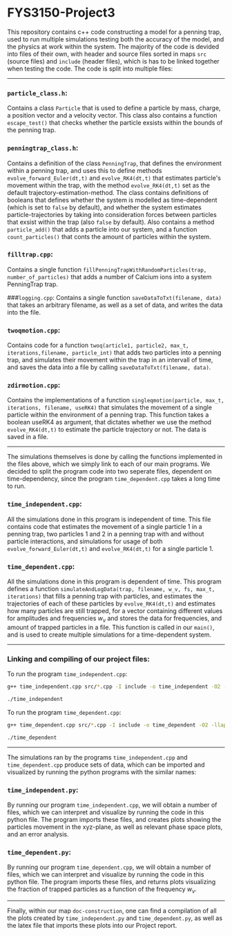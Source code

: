 # FYS3150-Project3

This repository contains c++ code constructing a model for a penning trap, used to run multiple simulations testing both the accuracy of the model, and the physics at work within the system. The majority of the code is devided into files of their own, with header and source files sorted in maps `src` (source files) and `include` (header files), which is has to be linked together when testing the code. The code is split into multiple files: 

----------------------

### `particle_class.h`:
Contains a class `Particle` that is used to define a particle by mass, charge, a position vector and a velocity vector. This class also contains a function `escape_test()` that checks whether the particle exsists within the bounds of the penning trap. 

### `penningtrap_class.h`:
Contains a definition of the class `PenningTrap`, that defines the environment within a penning trap, and uses this to define methods `evolve_forward_Euler(dt,t)` and `evolve_RK4(dt,t)` that estimates particle's movement within the trap, with the method `evolve_RK4(dt,t)` set as the default trajectory-estimation-method. The class contains definitions of booleans that defines whether the system is modelled as time-dependent (which is set to `false` by default), and whether the system estimates particle-trajectories by taking into consideration forces between particles that exsist within the trap (also `false` by default). Also contains a method `particle_add()` that adds a particle into our system, and a function `count_particles()` that conts the amount of particles within the system.

### `filltrap.cpp`:
Contains a single function `fillPenningTrapWithRandomParticles(trap, number_of_particles)` that adds a number of Calcium ions into a system PenningTrap trap. 

###`logging.cpp`:
Contains a single function `saveDataToTxt(filename, data)` that takes an arbitrary filename, as well as a set of data, and writes the data into the file. 

### `twoqmotion.cpp`:
Contains code for a function `twoq(article1, particle2, max_t, iterations,filename, particle_int)` that adds two particles into a penning trap, and simulates their movement within the trap in an intervall of time, and saves the data into a file by calling  `saveDataToTxt(filename, data)`. 

### `zdirmotion.cpp`:
Contains the implementations of a function `singleqmotion(particle, max_t, iterations, filename, useRK4)` that simulates the movement of a single particle within the environment of a penning trap. This function takes a boolean useRK4 as argument, that dictates whether we use the method `evolve_RK4(dt,t)` to estimate the particle trajectory or not. The data is saved in a file.


------------------------

The simulations themselves is done by calling the functions implemented in the files above, which we simply link to each of our main programs. We decided to split the program code into two seperate files, dependent on time-dependency, since the program `time_dependent.cpp` takes a long time to run.

### `time_independent.cpp`:
All the simulations done in this program is independent of time.
This file contains code that estimates the movement of a single particle 1 in a penning trap, two particles 1 and 2 in a penning trap with and without particle interactions, and simulations for usage of both `evolve_forward_Euler(dt,t)` and `evolve_RK4(dt,t)` for a single particle 1. 


### `time_dependent.cpp`:
All the simulations done in this program is dependent of time.
This program defines a function `simulateAndLogData(trap, filename, w_v, fs, max_t, iterations)` that fills a penning trap with particles, and estimates the trajectories of each of these particles by `evolve_RK4(dt,t)` and estimates how many particles are still trapped, for a vector containing different values for amplitudes and frequencies $w_v$ and stores the data for frequencies, and amount of trapped particles in a file. This function is called in our `main()`, and is used to create multiple simulations for a time-dependent system.

--------------------

### Linking and compiling of our project files:
To run the program `time_independent.cpp`:
```sh
g++ time_independent.cpp src/*.cpp -I include -o time_independent -O2 -llapack -lblas -larmadillo
```
```sh
./time_independent
```
To run the program `time_dependent.cpp`:
```sh
g++ time_dependent.cpp src/*.cpp -I include -o time_dependent -O2 -llapack -lblas -larmadillo
```
```sh
./time_dependent
```

----------------

The simulations ran by the programs `time_independent.cpp` and `time_dependent.cpp` produce sets of data, which can be imported and visualized by running the python programs with the similar names: 

### `time_independent.py`:
By running our program `time_independent.cpp`, we will obtain a number of files, which we can interpret and visualize by running the code in this python file. The program imports these files, and creates plots showing the particles movement in the xyz-plane, as well as relevant phase space plots, and an error analysis. 


### `time_dependent.py`:
By running our program `time_dependent.cpp`, we will obtain a number of files, which we can interpret and visualize by running the code in this python file. The program imports these files, and returns plots visualizing the fraction of trapped particles as a function of the frequency $w_v$. 


-------------

Finally, within our map `doc-construction`, one can find a compilation of all the plots created by `time_independent.py` and `time_dependent.py`, as well as the latex file that imports these plots into our Project report.
